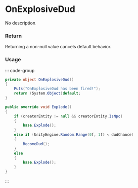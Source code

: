 # OnExplosiveDud
<Badge type="info" text="Weapon"/><Badge type="danger" text="Carbon Compatible"/><Badge type="warning" text="Oxide Compatible"/>
No description.
### Return
Returning a non-null value cancels default behavior.

### Usage
::: code-group
```csharp [Example]
private object OnExplosiveDud()
{
	Puts("OnExplosiveDud has been fired!");
	return (System.Object)default;
}
```
```csharp [Source — Assembly-CSharp @ DudTimedExplosive]
public override void Explode()
{
	if (creatorEntity != null && creatorEntity.IsNpc)
	{
		base.Explode();
	}
	else if (UnityEngine.Random.Range(0f, 1f) < dudChance)
	{
		BecomeDud();
	}
	else
	{
		base.Explode();
	}
}

```
:::
